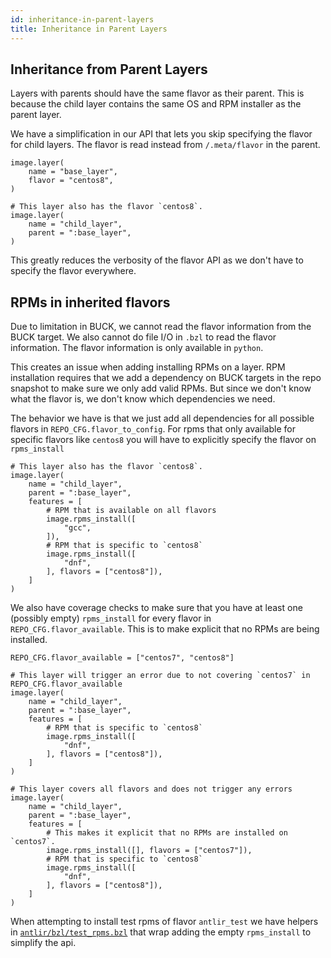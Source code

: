 ```yaml
---
id: inheritance-in-parent-layers
title: Inheritance in Parent Layers
---
```


## Inheritance from Parent Layers

Layers with parents should have the same flavor as their parent.
This is because the child layer contains the same OS and RPM
installer as the parent layer.

We have a simplification in our API that lets you skip specifying
the flavor for child layers. The flavor is read instead from
`/.meta/flavor` in the parent.

```
image.layer(
    name = "base_layer",
    flavor = "centos8",
)

# This layer also has the flavor `centos8`.
image.layer(
    name = "child_layer",
    parent = ":base_layer",
)
```

This greatly reduces the verbosity of the flavor API as we don't have
to specify the flavor everywhere.

## RPMs in inherited flavors

Due to limitation in BUCK, we cannot read the flavor information
from the BUCK target. We also cannot do file I/O in `.bzl` to read
the flavor information. The flavor information is only available
in `python`.

This creates an issue when adding installing RPMs on a layer.
RPM installation requires that we add a dependency on BUCK targets
in the repo snapshot to make sure we only add valid RPMs. But since
we don't know what the flavor is, we don't know which dependencies we need.

The behavior we have is that we just add all dependencies for all possible
flavors in `REPO_CFG.flavor_to_config`. For rpms that only available for specific
flavors like `centos8` you will have to explicitly specify the flavor on `rpms_install`

```
# This layer also has the flavor `centos8`.
image.layer(
    name = "child_layer",
    parent = ":base_layer",
    features = [
        # RPM that is available on all flavors
        image.rpms_install([
            "gcc",
        ]),
        # RPM that is specific to `centos8`
        image.rpms_install([
            "dnf",
        ], flavors = ["centos8"]),
    ]
)
```

We also have coverage checks to make sure that you have at least one (possibly empty)
`rpms_install` for every flavor in `REPO_CFG.flavor_available`. This is to make
explicit that no RPMs are being installed.

```
REPO_CFG.flavor_available = ["centos7", "centos8"]

# This layer will trigger an error due to not covering `centos7` in REPO_CFG.flavor_available
image.layer(
    name = "child_layer",
    parent = ":base_layer",
    features = [
        # RPM that is specific to `centos8`
        image.rpms_install([
            "dnf",
        ], flavors = ["centos8"]),
    ]
)

# This layer covers all flavors and does not trigger any errors
image.layer(
    name = "child_layer",
    parent = ":base_layer",
    features = [
        # This makes it explicit that no RPMs are installed on `centos7`.
        image.rpms_install([], flavors = ["centos7"]),
        # RPM that is specific to `centos8`
        image.rpms_install([
            "dnf",
        ], flavors = ["centos8"]),
    ]
)
```

When attempting to install test rpms of flavor `antlir_test` we have helpers in [`antlir/bzl/test_rpms.bzl`](/docs/api/test_rpms)
that wrap adding the empty `rpms_install` to simplify the api.
